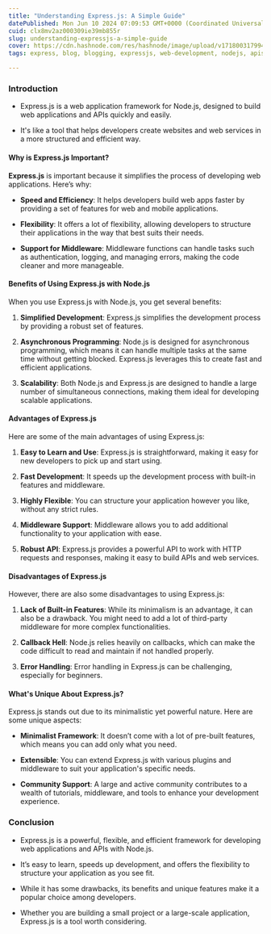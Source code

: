 ```yaml
---
title: "Understanding Express.js: A Simple Guide"
datePublished: Mon Jun 10 2024 07:09:53 GMT+0000 (Coordinated Universal Time)
cuid: clx8mv2az000309ie39mb855r
slug: understanding-expressjs-a-simple-guide
cover: https://cdn.hashnode.com/res/hashnode/image/upload/v1718003179941/b1e680f6-9621-4b16-9e7f-8f15024ea8c6.png
tags: express, blog, blogging, expressjs, web-development, nodejs, apis, webdev, hashnode, frontend-development, expressjs-cilb5apda0066e053g7td7q24, trending, backend-development, nodejs-developer, hashnodecommunity

---
```


### Introduction

* Express.js is a web application framework for Node.js, designed to build web applications and APIs quickly and easily.
    
* It's like a tool that helps developers create websites and web services in a more structured and efficient way.
    

#### Why is Express.js Important?

**Express.js** is important because it simplifies the process of developing web applications. Here’s why:

* **Speed and Efficiency**: It helps developers build web apps faster by providing a set of features for web and mobile applications.
    
* **Flexibility**: It offers a lot of flexibility, allowing developers to structure their applications in the way that best suits their needs.
    
* **Support for Middleware**: Middleware functions can handle tasks such as authentication, logging, and managing errors, making the code cleaner and more manageable.
    

#### Benefits of Using Express.js with Node.js

When you use Express.js with Node.js, you get several benefits:

1. **Simplified Development**: Express.js simplifies the development process by providing a robust set of features.
    
2. **Asynchronous Programming**: Node.js is designed for asynchronous programming, which means it can handle multiple tasks at the same time without getting blocked. Express.js leverages this to create fast and efficient applications.
    
3. **Scalability**: Both Node.js and Express.js are designed to handle a large number of simultaneous connections, making them ideal for developing scalable applications.
    

#### Advantages of Express.js

Here are some of the main advantages of using Express.js:

1. **Easy to Learn and Use**: Express.js is straightforward, making it easy for new developers to pick up and start using.
    
2. **Fast Development**: It speeds up the development process with built-in features and middleware.
    
3. **Highly Flexible**: You can structure your application however you like, without any strict rules.
    
4. **Middleware Support**: Middleware allows you to add additional functionality to your application with ease.
    
5. **Robust API**: Express.js provides a powerful API to work with HTTP requests and responses, making it easy to build APIs and web services.
    

#### Disadvantages of Express.js

However, there are also some disadvantages to using Express.js:

1. **Lack of Built-in Features**: While its minimalism is an advantage, it can also be a drawback. You might need to add a lot of third-party middleware for more complex functionalities.
    
2. **Callback Hell**: Node.js relies heavily on callbacks, which can make the code difficult to read and maintain if not handled properly.
    
3. **Error Handling**: Error handling in Express.js can be challenging, especially for beginners.
    

#### What's Unique About Express.js?

Express.js stands out due to its minimalistic yet powerful nature. Here are some unique aspects:

* **Minimalist Framework**: It doesn’t come with a lot of pre-built features, which means you can add only what you need.
    
* **Extensible**: You can extend Express.js with various plugins and middleware to suit your application's specific needs.
    
* **Community Support**: A large and active community contributes to a wealth of tutorials, middleware, and tools to enhance your development experience.
    

### Conclusion

* Express.js is a powerful, flexible, and efficient framework for developing web applications and APIs with Node.js.
    
* It’s easy to learn, speeds up development, and offers the flexibility to structure your application as you see fit.
    
* While it has some drawbacks, its benefits and unique features make it a popular choice among developers.
    
* Whether you are building a small project or a large-scale application, Express.js is a tool worth considering.